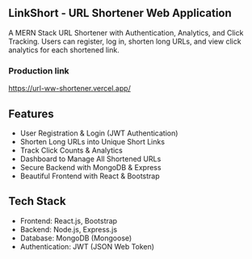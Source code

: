 ## LinkShort - URL Shortener Web Application
A MERN Stack URL Shortener with Authentication, Analytics, and Click Tracking. Users can register, log in, shorten long URLs, and view click analytics for each shortened link.
### Production link 
https://url-ww-shortener.vercel.app/
## Features
- User Registration & Login (JWT Authentication)
- Shorten Long URLs into Unique Short Links
- Track Click Counts & Analytics
- Dashboard to Manage All Shortened URLs
- Secure Backend with MongoDB & Express
- Beautiful Frontend with React & Bootstrap

## Tech Stack
- Frontend: React.js, Bootstrap
- Backend: Node.js, Express.js
- Database: MongoDB (Mongoose)
- Authentication: JWT (JSON Web Token)
